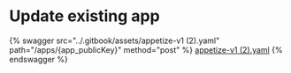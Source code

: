 # Update existing app

{% swagger src="../.gitbook/assets/appetize-v1 (2).yaml" path="/apps/{app_publicKey}" method="post" %}
[appetize-v1 (2).yaml](<../.gitbook/assets/appetize-v1 (2).yaml>)
{% endswagger %}

